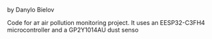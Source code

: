 by Danylo Bielov

Code for aт air pollution monitoring project. It uses an EESP32-C3FH4 microcontroller and a GP2Y1014AU dust senso

